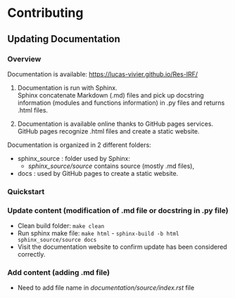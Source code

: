 # Contributing
## Updating Documentation
### Overview

Documentation is available: https://lucas-vivier.github.io/Res-IRF/

1. Documentation is run with Sphinx.   
Sphinx concatenate Markdown (.md) files and pick up docstring information (modules and functions information) in .py files and returns .html files.  

2. Documentation is available online thanks to GitHub pages services.  
GitHub pages recognize .html files and create a static website.

Documentation is organized in 2 different folders:
* sphinx_source : folder used by Sphinx:
    - _sphinx_source/source_ contains source (mostly .md files),
* docs : used by GitHub pages to create a static website.

### Quickstart
### Update content (modification of .md file or docstring in .py file)
* Clean build folder: `make clean`
* Run sphinx make file: `make html` - `sphinx-build -b html sphinx_source/source docs`
* Visit the documentation website to confirm update has been considered correctly.

### Add content (adding .md file)
* Need to add file name in _documentation/source/index.rst_ file 







